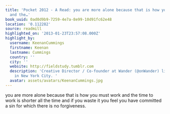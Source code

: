 ```yaml
---
title: 'Pocket 2012 - A Read: you are more alone because that is how you must work
  and the…'
book_uuid: 0ad0d9b9-7259-4e7a-8e99-10d91fc62e48
location: '0.112282'
source: readmill
highlighted_on: '2013-01-23T23:57:08.000Z'
highlight_by:
  username: KeenanCummings
  firstname: Keenan
  lastname: Cummings
  country: ''
  city: ''
  website: http://fieldstudy.tumblr.com
  description: 'Creative Director / Co-founder at Wander (@onWander) living and working
    in New York City. '
  avatar: assets/avatars/KeenanCummings.jpg
---
```


you are more alone because that is how you must work and the time to work is shorter all the time and if you waste it you feel you have committed a sin for which there is no forgiveness.